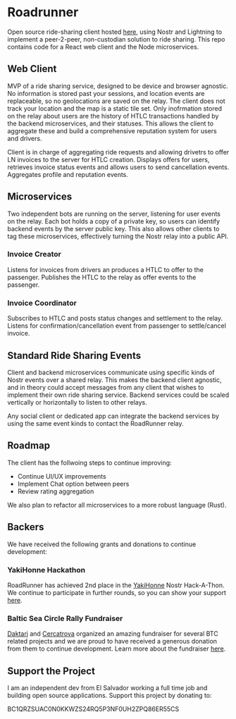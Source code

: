 # Roadrunner

Open source ride-sharing client hosted [here](https://roadrunner.lat), using Nostr and Lightning to implement a peer-2-peer, non-custodian solution to ride sharing. This repo contains code for a React web client and the Node microservices.

## Web Client

MVP of a ride sharing service, designed to be device and browser agnostic. No information is stored past your sessions, and location events are replaceable, so no geolocations are saved on the relay. The client does not track your location and the map is a static tile set. Only inofrmation stored on the relay about users are the history of HTLC transactions handled by the backend microservices, and their statuses. This allows the client to aggregate these and build a comprehensive reputation system for users and drivers.

Client is in charge of aggregating ride requests and allowing drivetrs to offer LN invoices to the server for HTLC creation. Displays offers for users, retrieves invoice status events and allows users to send cancellation events. Aggregates profile and reputation events.

## Microservices

Two independent bots are running on the server, listening for user events on the relay. Each bot holds a copy of a private key, so users can identify backend events by the server public key. This also allows other clients to tag these microservices, effectively turning the Nostr relay into a public API.

### Invoice Creator

Listens for invoices from drivers an produces a HTLC to offer to the passenger. Publishes the HTLC to the relay as offer events to the passenger.  

### Invoice Coordinator

Subscribes to HTLC and posts status changes and settlement to the relay. Listens for confirmation/cancellation event from passenger to settle/cancel invoice.

## Standard Ride Sharing Events

Client and backend microservices communicate using specific kinds of Nostr events over a shared relay. This makes the backend client agnostic, and in theory could accept messages from any client that wishes to implement their own ride sharing service. Backend services could be scaled vertically or horizontally to listen to other relays.

Any social client or dedicated app can integrate the backend services by using the same event kinds to contact the RoadRunner relay.

## Roadmap

The client has the follwoing steps to continue improving:

- Continue UI/UX improvements
- Implement Chat option between peers
- Review rating aggregation

We also plan to refactor all microservices to a more robust language (Rust).

## Backers

We have received the following grants and donations to continue development:

### YakiHonne Hackathon

RoadRunner has achieved 2nd place in the [YakiHonne](https://yakihonne.com/) Nostr Hack-A-Thon. We continue to participate in further rounds, so you can show your support [here](https://dorahacks.io/buidl/4976).

### Baltic Sea Circle Rally Fundraiser

[Daktari](https://twitter.com/MaunaLion) and [Cercatrova](https://twitter.com/cercatrova_21) organized an amazing fundraiser for several BTC related projects and we are proud to have received a generous donation from them to continue development. Learn more about the fundraiser [here](https://twitter.com/cercatrova_21/status/1675940788541222918).

## Support the Project

I am an independent dev from El Salvador working a full time job and building open source applications. Support this project by donating to:

BC1QRZSUAC0N0KKWZS24RQ5P3NF0UH2ZPQ86ER55CS
